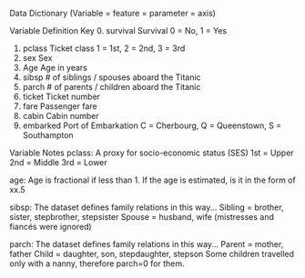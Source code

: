 Data Dictionary
(Variable = feature = parameter = axis)

Variable        	Definition	            Key
0. survival	        Survival	            0 = No, 1 = Yes
1. pclass	        Ticket class	        1 = 1st, 2 = 2nd, 3 = 3rd
2. sex	            Sex	
3. Age	            Age in years	
4. sibsp	        # of siblings / spouses aboard the Titanic	
5. parch	        # of parents / children aboard the Titanic	
6. ticket	        Ticket number	
7. fare	            Passenger fare	
8. cabin	        Cabin number	
9. embarked	        Port of Embarkation	    C = Cherbourg, Q = Queenstown, S = Southampton


Variable Notes
pclass: A proxy for socio-economic status (SES)
1st = Upper
2nd = Middle
3rd = Lower

age: Age is fractional if less than 1. If the age is estimated, is it in the form of xx.5

sibsp: The dataset defines family relations in this way...
Sibling = brother, sister, stepbrother, stepsister
Spouse = husband, wife (mistresses and fiancés were ignored)

parch: The dataset defines family relations in this way...
Parent = mother, father
Child = daughter, son, stepdaughter, stepson
Some children travelled only with a nanny, therefore parch=0 for them.